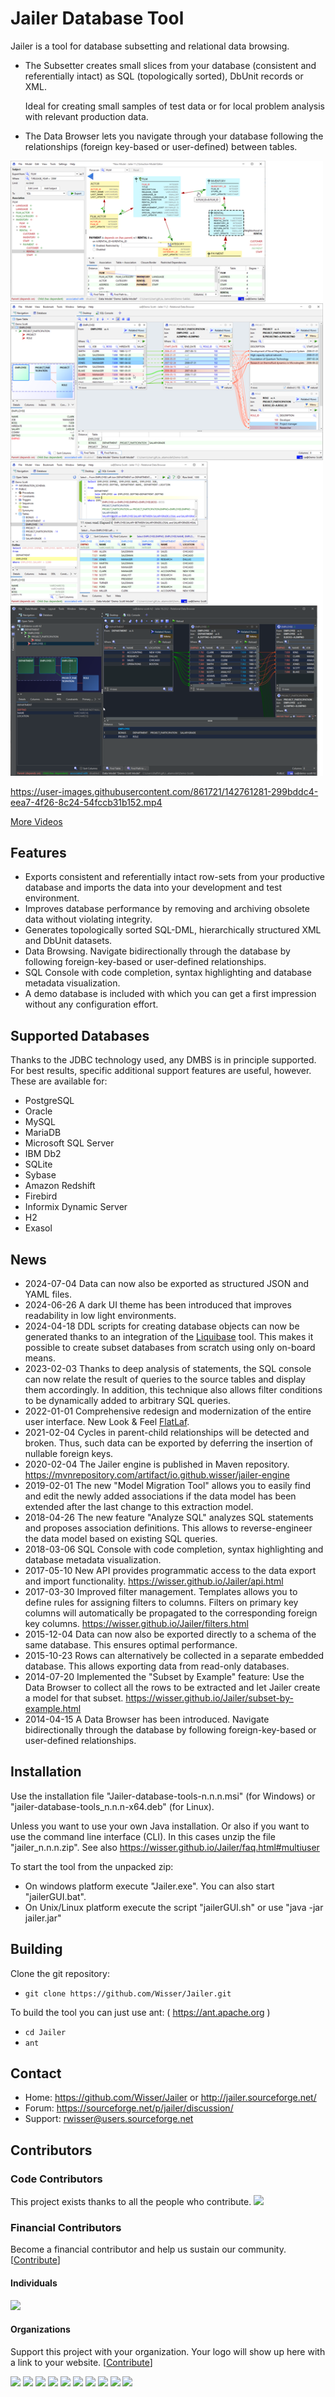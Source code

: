 # Jailer Database Tool

Jailer is a tool for database subsetting and relational data browsing.

 - The Subsetter creates small slices from your database (consistent and referentially intact)
   as SQL (topologically sorted), DbUnit records or XML.
   
   Ideal for creating small samples of test data or for local problem analysis with relevant production data.
   
 - The Data Browser lets you navigate through your database following the relationships (foreign key-based or user-defined) between tables.

<img src="/docs/screenshot.png" width="500" />

https://user-images.githubusercontent.com/861721/142761281-299bddc4-eea7-4f26-8c24-54fccb31b152.mp4

[More Videos](https://wisser.github.io/Jailer/videos.html)

## Features

 - Exports consistent and referentially intact row-sets from your productive database
   and imports the data into your development and test environment.
 - Improves database performance by removing and archiving obsolete data without violating integrity.
 - Generates topologically sorted SQL-DML, hierarchically structured XML and DbUnit datasets.
 - Data Browsing. Navigate bidirectionally through the database by following foreign-key-based or user-defined relationships.
 - SQL Console with code completion, syntax highlighting and database metadata visualization.
 - A demo database is included with which you can get a first impression without any configuration effort.

## Supported Databases

Thanks to the JDBC technology used, any DMBS is in principle supported. For best results, specific additional support features are useful, however. These are available for:

 - PostgreSQL
 - Oracle
 - MySQL
 - MariaDB
 - Microsoft SQL Server
 - IBM Db2
 - SQLite
 - Sybase
 - Amazon Redshift
 - Firebird
 - Informix Dynamic Server
 - H2
 - Exasol

## News

 - 2024-07-04    Data can now also be exported as structured JSON and YAML files.
 - 2024-06-26    A dark UI theme has been introduced that improves readability in low light environments.
 - 2024-04-18    DDL scripts for creating database objects can now be generated thanks to an integration of the [Liquibase](https://www.liquibase.com) tool. This makes it possible to create subset databases from scratch using only on-board means.
 - 2023-02-03    Thanks to deep analysis of statements, the SQL console can now relate the result of queries to the source tables and display them accordingly. In addition, this technique also allows filter conditions to be dynamically added to arbitrary SQL queries.
 - 2022-01-01    Comprehensive redesign and modernization of the entire user interface. New Look & Feel [FlatLaf](https://github.com/JFormDesigner/FlatLaf). 
 - 2021-02-04    Cycles in parent-child relationships will be detected and broken. Thus, such data can be exported by deferring the insertion of nullable foreign keys.
 - 2020-02-04    The Jailer engine is published in Maven repository. https://mvnrepository.com/artifact/io.github.wisser/jailer-engine
 - 2019-02-01    The new "Model Migration Tool" allows you to easily find and edit the newly added associations if the data model has been extended after the last change to this extraction model.
 - 2018-04-26    The new feature "Analyze SQL" analyzes SQL statements and proposes association definitions. This allows to reverse-engineer the data model based on existing SQL queries.
 - 2018-03-06    SQL Console with code completion, syntax highlighting and database metadata visualization.
 - 2017-05-10    New API provides programmatic access to the data export and import functionality. https://wisser.github.io/Jailer/api.html
 - 2017-03-30    Improved filter management. Templates allows you to define rules for assigning filters to columns. Filters on primary key columns will automatically be propagated to the corresponding foreign key columns. https://wisser.github.io/Jailer/filters.html
 - 2015-12-04    Data can now also be exported directly to a schema of the same database. This ensures optimal performance.
 - 2015-10-23    Rows can alternatively be collected in a separate embedded database. This allows exporting data from read-only databases.
 - 2014-07-20    Implemented the "Subset by Example" feature: Use the Data Browser to collect all the rows to be extracted and let Jailer create a model for that subset. https://wisser.github.io/Jailer/subset-by-example.html
 - 2014-04-15    A Data Browser has been introduced. Navigate bidirectionally through the database by following foreign-key-based or user-defined relationships.



## Installation

Use the installation file "Jailer-database-tools-n.n.n.msi" (for Windows) or "jailer-database-tools_n.n.n-x64.deb" (for Linux).

Unless you want to use your own Java installation. Or also if you want to use the command line interface (CLI). In this cases unzip the file "jailer_n.n.n.zip". See also <a href="https://wisser.github.io/Jailer/faq.html#multiuser">https://wisser.github.io/Jailer/faq.html#multiuser</a>

To start the tool from the unpacked zip:

  - On windows platform execute "Jailer.exe". You can also start "jailerGUI.bat".
  - On Unix/Linux platform execute the script "jailerGUI.sh" or use "java -jar jailer.jar"


## Building

Clone the git repository:

* `git clone https://github.com/Wisser/Jailer.git`

To build the tool you can just use ant: ( https://ant.apache.org )

* `cd Jailer`
* `ant`


## Contact
 - Home:    https://github.com/Wisser/Jailer or http://jailer.sourceforge.net/
 - Forum:   https://sourceforge.net/p/jailer/discussion/
 - Support: rwisser@users.sourceforge.net


## Contributors

### Code Contributors

This project exists thanks to all the people who contribute.
<a href="https://github.com/Wisser/Jailer/graphs/contributors"><img src="https://opencollective.com/Jailer/contributors.svg?width=890&button=false" /></a>

### Financial Contributors

Become a financial contributor and help us sustain our community. [[Contribute](https://opencollective.com/Jailer/contribute)]

#### Individuals

<a href="https://opencollective.com/Jailer"><img src="https://opencollective.com/Jailer/individuals.svg?width=890"></a>

#### Organizations

Support this project with your organization. Your logo will show up here with a link to your website. [[Contribute](https://opencollective.com/Jailer/contribute)]

<a href="https://opencollective.com/Jailer/organization/0/website"><img src="https://opencollective.com/Jailer/organization/0/avatar.svg"></a>
<a href="https://opencollective.com/Jailer/organization/1/website"><img src="https://opencollective.com/Jailer/organization/1/avatar.svg"></a>
<a href="https://opencollective.com/Jailer/organization/2/website"><img src="https://opencollective.com/Jailer/organization/2/avatar.svg"></a>
<a href="https://opencollective.com/Jailer/organization/3/website"><img src="https://opencollective.com/Jailer/organization/3/avatar.svg"></a>
<a href="https://opencollective.com/Jailer/organization/4/website"><img src="https://opencollective.com/Jailer/organization/4/avatar.svg"></a>
<a href="https://opencollective.com/Jailer/organization/5/website"><img src="https://opencollective.com/Jailer/organization/5/avatar.svg"></a>
<a href="https://opencollective.com/Jailer/organization/6/website"><img src="https://opencollective.com/Jailer/organization/6/avatar.svg"></a>
<a href="https://opencollective.com/Jailer/organization/7/website"><img src="https://opencollective.com/Jailer/organization/7/avatar.svg"></a>
<a href="https://opencollective.com/Jailer/organization/8/website"><img src="https://opencollective.com/Jailer/organization/8/avatar.svg"></a>
<a href="https://opencollective.com/Jailer/organization/9/website"><img src="https://opencollective.com/Jailer/organization/9/avatar.svg"></a>
